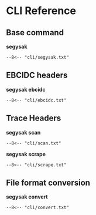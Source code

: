 # CLI Reference

## Base command
**segysak**

```shell
--8<-- "cli/segysak.txt"
```

## EBCIDC headers
**segysak ebcidc**

```shell
--8<-- "cli/ebcidc.txt"
```

## Trace Headers
**segysak scan**

```shell
--8<-- "cli/scan.txt"
```

**segysak scrape**

```shell
--8<-- "cli/scrape.txt"
```

## File format conversion
**segysak convert**

```shell
--8<-- "cli/convert.txt"
```
